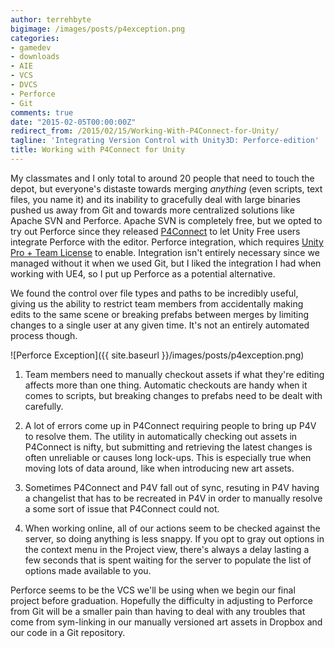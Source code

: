 ```yaml
---
author: terrehbyte
bigimage: /images/posts/p4exception.png
categories:
- gamedev
- downloads
- AIE
- VCS
- DVCS
- Perforce
- Git
comments: true
date: "2015-02-05T00:00:00Z"
redirect_from: /2015/02/15/Working-With-P4Connect-for-Unity/
tagline: 'Integrating Version Control with Unity3D: Perforce-edition'
title: Working with P4Connect for Unity
---
```


My classmates and I only total to around 20 people that need to touch the depot,
but everyone's distaste towards merging *anything* (even scripts, text files,
you name it) and its inability to gracefully deal with large binaries pushed us
away from Git and towards more centralized solutions like Apache SVN and
Perforce. Apache SVN is completely free, but we opted to try out Perforce since
they released
[P4Connect](http://www.perforce.com/perforce/doc.current/manuals/p4connectguide/index.html)
to let Unity Free users integrate Perforce with the editor. Perforce
integration, which requires [Unity Pro + Team
License](http://docs.unity3d.com/Manual/Versioncontrolintegration.html) to
enable. Integration isn't entirely necessary since we managed without it when we
used Git, but I liked the integration I had when working with UE4, so I put up
Perforce as a potential alternative.

We found the control over file types and paths to be incredibly useful, giving
us the ability to restrict team members from accidentally making edits to the
same scene or breaking prefabs between merges by limiting changes to a single
user at any given time. It's not an entirely automated process though.  

![Perforce Exception]({{ site.baseurl }}/images/posts/p4exception.png)

1. Team members need to manually checkout assets if what they're editing affects
   more than one thing. Automatic checkouts are handy when it comes to scripts,
   but breaking changes to prefabs need to be dealt with carefully.

2. A lot of errors come up in P4Connect requiring people to bring up P4V to
   resolve them. The utility in automatically checking out assets in P4Connect
   is nifty, but submitting and retrieving the latest changes is often
   unreliable or causes long lock-ups. This is especially true when moving lots
   of data around, like when introducing new art assets.

3. Sometimes P4Connect and P4V fall out of sync, resuting in P4V having a
   changelist that has to be recreated in P4V in order to manually resolve a
   some sort of issue that P4Connect could not.

4. When working online, all of our actions seem to be checked against the
   server, so doing anything is less snappy. If you opt to gray out options in
   the context menu in the Project view, there's always a delay lasting a few
   seconds that is spent waiting for the server to populate the list of options
   made available to you.

Perforce seems to be the VCS we'll be using when we begin our final project
before graduation. Hopefully the difficulty in adjusting to Perforce from Git
will be a smaller pain than having to deal with any troubles that come from
sym-linking in our manually versioned art assets in Dropbox and our code in a
Git repository.  
